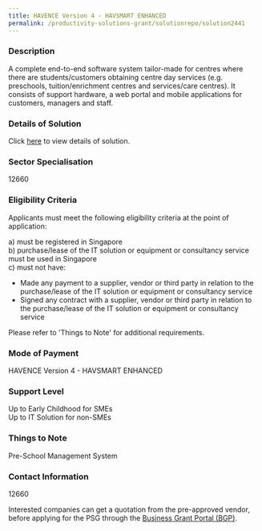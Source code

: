 ```yaml
---
title: HAVENCE Version 4 - HAVSMART ENHANCED
permalink: /productivity-solutions-grant/solutionrepo/solution2441
---
```


### Description

A complete end-to-end software system tailor-made for centres where there are students/customers obtaining centre day services (e.g. preschools, tuition/enrichment centres and services/care centres). It consists of support hardware, a web portal and mobile applications for customers, managers and staff.

### Details of Solution

Click <a href='HAVENCE PORTAL LLP' target='_blank' rel='noopener'>here</a> to view details of solution.

### Sector Specialisation

 12660 

### Eligibility Criteria

Applicants must meet the following eligibility criteria at the point of application:

a) must be registered in Singapore <br>
b) purchase/lease of the IT solution or equipment or consultancy service must be used in Singapore <br>
c) must not have:
- Made any payment to a supplier, vendor or third party in relation to the purchase/lease of the IT solution or equipment or consultancy service
- Signed any contract with a supplier, vendor or third party in relation to the purchase/lease of the IT solution or equipment or consultancy service

Please refer to 'Things to Note' for additional requirements.

### Mode of Payment
HAVENCE Version 4 - HAVSMART ENHANCED

### Support Level
Up to Early Childhood for SMEs <br>
Up to IT Solution for non-SMEs

### Things to Note
Pre-School Management System

### Contact Information
12660

Interested companies can get a quotation from the pre-approved vendor, before applying for the PSG through the <a target='_blank' rel='noopener' href='https://www.businessgrants.gov.sg/'>Business Grant Portal (BGP)</a>.
